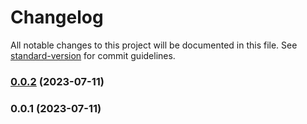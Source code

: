# Changelog

All notable changes to this project will be documented in this file. See [standard-version](https://github.com/conventional-changelog/standard-version) for commit guidelines.

### [0.0.2](https://github.com/airLatus/Vite-Electron/compare/v0.0.1...v0.0.2) (2023-07-11)

### 0.0.1 (2023-07-11)
